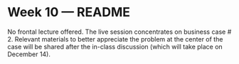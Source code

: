 # Week 10 — README

No frontal lecture offered. The live session concentrates on business case # 2.
Relevant materials to better appreciate the problem at the center of the case 
will be shared after the in-class discussion (which will take place on 
December 14).

